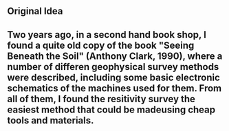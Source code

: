 ## Original Idea

Two years ago, in a second hand book shop, I found a quite old copy of the book "Seeing Beneath the Soil" (Anthony Clark, 1990), where a number of differen geophysical survey methods were described, including some basic electronic schematics of the machines used for them. 
From all of them, I found the resitivity survey the easiest method that could be madeusing cheap tools and materials.
---


